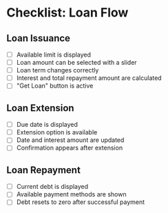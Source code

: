 # Checklist: Loan Flow

## Loan Issuance
- [ ] Available limit is displayed
- [ ] Loan amount can be selected with a slider
- [ ] Loan term changes correctly
- [ ] Interest and total repayment amount are calculated
- [ ] "Get Loan" button is active

## Loan Extension
- [ ] Due date is displayed
- [ ] Extension option is available
- [ ] Date and interest amount are updated
- [ ] Confirmation appears after extension

## Loan Repayment
- [ ] Current debt is displayed
- [ ] Available payment methods are shown
- [ ] Debt resets to zero after successful payment
